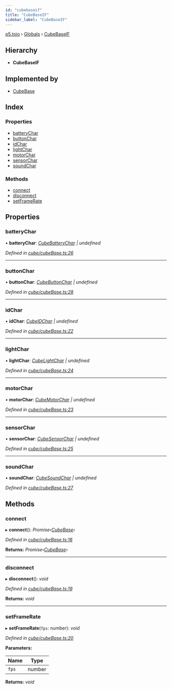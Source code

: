```yaml
---
id: "cubebaseif"
title: "CubeBaseIF"
sidebar_label: "CubeBaseIF"
---
```


[p5.toio](../index.md) › [Globals](../globals.md) › [CubeBaseIF](cubebaseif.md)

## Hierarchy

* **CubeBaseIF**

## Implemented by

* [CubeBase](../classes/cubebase.md)

## Index

### Properties

* [batteryChar](cubebaseif.md#batterychar)
* [buttonChar](cubebaseif.md#buttonchar)
* [idChar](cubebaseif.md#idchar)
* [lightChar](cubebaseif.md#lightchar)
* [motorChar](cubebaseif.md#motorchar)
* [sensorChar](cubebaseif.md#sensorchar)
* [soundChar](cubebaseif.md#soundchar)

### Methods

* [connect](cubebaseif.md#connect)
* [disconnect](cubebaseif.md#disconnect)
* [setFrameRate](cubebaseif.md#setframerate)

## Properties

###  batteryChar

• **batteryChar**: *[CubeBatteryChar](../classes/cubebatterychar.md) | undefined*

*Defined in [cube/cubeBase.ts:26](https://github.com/tetunori/p5.toio/blob/0ed7381/src/cube/cubeBase.ts#L26)*

___

###  buttonChar

• **buttonChar**: *[CubeButtonChar](../classes/cubebuttonchar.md) | undefined*

*Defined in [cube/cubeBase.ts:28](https://github.com/tetunori/p5.toio/blob/0ed7381/src/cube/cubeBase.ts#L28)*

___

###  idChar

• **idChar**: *[CubeIDChar](../classes/cubeidchar.md) | undefined*

*Defined in [cube/cubeBase.ts:22](https://github.com/tetunori/p5.toio/blob/0ed7381/src/cube/cubeBase.ts#L22)*

___

###  lightChar

• **lightChar**: *[CubeLightChar](../classes/cubelightchar.md) | undefined*

*Defined in [cube/cubeBase.ts:24](https://github.com/tetunori/p5.toio/blob/0ed7381/src/cube/cubeBase.ts#L24)*

___

###  motorChar

• **motorChar**: *[CubeMotorChar](../classes/cubemotorchar.md) | undefined*

*Defined in [cube/cubeBase.ts:23](https://github.com/tetunori/p5.toio/blob/0ed7381/src/cube/cubeBase.ts#L23)*

___

###  sensorChar

• **sensorChar**: *[CubeSensorChar](../classes/cubesensorchar.md) | undefined*

*Defined in [cube/cubeBase.ts:25](https://github.com/tetunori/p5.toio/blob/0ed7381/src/cube/cubeBase.ts#L25)*

___

###  soundChar

• **soundChar**: *[CubeSoundChar](../classes/cubesoundchar.md) | undefined*

*Defined in [cube/cubeBase.ts:27](https://github.com/tetunori/p5.toio/blob/0ed7381/src/cube/cubeBase.ts#L27)*

## Methods

###  connect

▸ **connect**(): *Promise‹[CubeBase](../classes/cubebase.md)›*

*Defined in [cube/cubeBase.ts:18](https://github.com/tetunori/p5.toio/blob/0ed7381/src/cube/cubeBase.ts#L18)*

**Returns:** *Promise‹[CubeBase](../classes/cubebase.md)›*

___

###  disconnect

▸ **disconnect**(): *void*

*Defined in [cube/cubeBase.ts:19](https://github.com/tetunori/p5.toio/blob/0ed7381/src/cube/cubeBase.ts#L19)*

**Returns:** *void*

___

###  setFrameRate

▸ **setFrameRate**(`fps`: number): *void*

*Defined in [cube/cubeBase.ts:20](https://github.com/tetunori/p5.toio/blob/0ed7381/src/cube/cubeBase.ts#L20)*

**Parameters:**

Name | Type |
------ | ------ |
`fps` | number |

**Returns:** *void*
